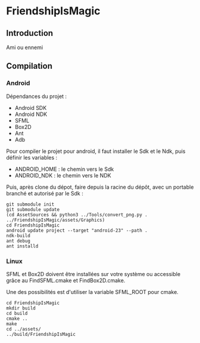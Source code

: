 # FriendshipIsMagic

## Introduction
Ami ou ennemi


## Compilation

### Android

Dépendances du projet : 

+ Android SDK
+ Android NDK
+ SFML
+ Box2D
+ Ant
+ Adb

Pour compiler le projet pour android, il faut installer le Sdk et le Ndk, puis définir les variables :
+ ANDROID_HOME : le chemin vers le Sdk
+ ANDROID_NDK  : le chemin vers le NDK

Puis, après clone du dépot, faire depuis la racine du dépôt, avec un portable branché et autorisé par le Sdk : 

```
git submodule init
git submodule update
(cd AssetSources && python3 ../Tools/convert_png.py . ../FriendshipIsMagic/assets/Graphics)
cd FriendshipIsMagic
android update project --target "android-23" --path .
ndk-build
ant debug
ant installd
```

### Linux 

SFML et Box2D doivent être installées sur votre système ou accessible grâce au FindSFML.cmake et FindBox2D.cmake.

Une des possibilités est d'utiliser la variable SFML_ROOT pour cmake.


```
cd FriendshipIsMagic
mkdir build
cd build
cmake ..
make
cd ../assets/
../build/FriendshipIsMagic
```
